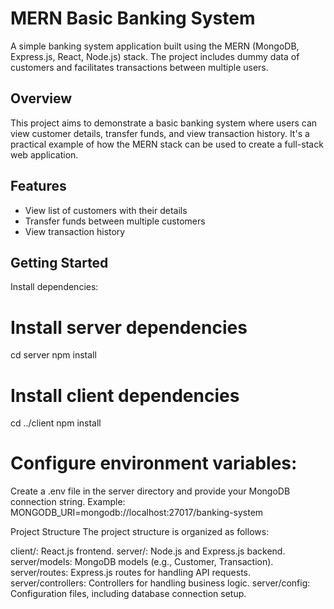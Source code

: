 # MERN Basic Banking System

A simple banking system application built using the MERN (MongoDB, Express.js, React, Node.js) stack. The project includes dummy data of customers and facilitates transactions between multiple users.

## Overview

This project aims to demonstrate a basic banking system where users can view customer details, transfer funds, and view transaction history. It's a practical example of how the MERN stack can be used to create a full-stack web application.

## Features

- View list of customers with their details
- Transfer funds between multiple customers
- View transaction history

## Getting Started

Install dependencies:

# Install server dependencies
cd server
npm install

# Install client dependencies
cd ../client
npm install

# Configure environment variables:
Create a .env file in the server directory and provide your MongoDB connection string. Example:
MONGODB_URI=mongodb://localhost:27017/banking-system

Project Structure
The project structure is organized as follows:

client/: React.js frontend.
server/: Node.js and Express.js backend.
server/models: MongoDB models (e.g., Customer, Transaction).
server/routes: Express.js routes for handling API requests.
server/controllers: Controllers for handling business logic.
server/config: Configuration files, including database connection setup.
